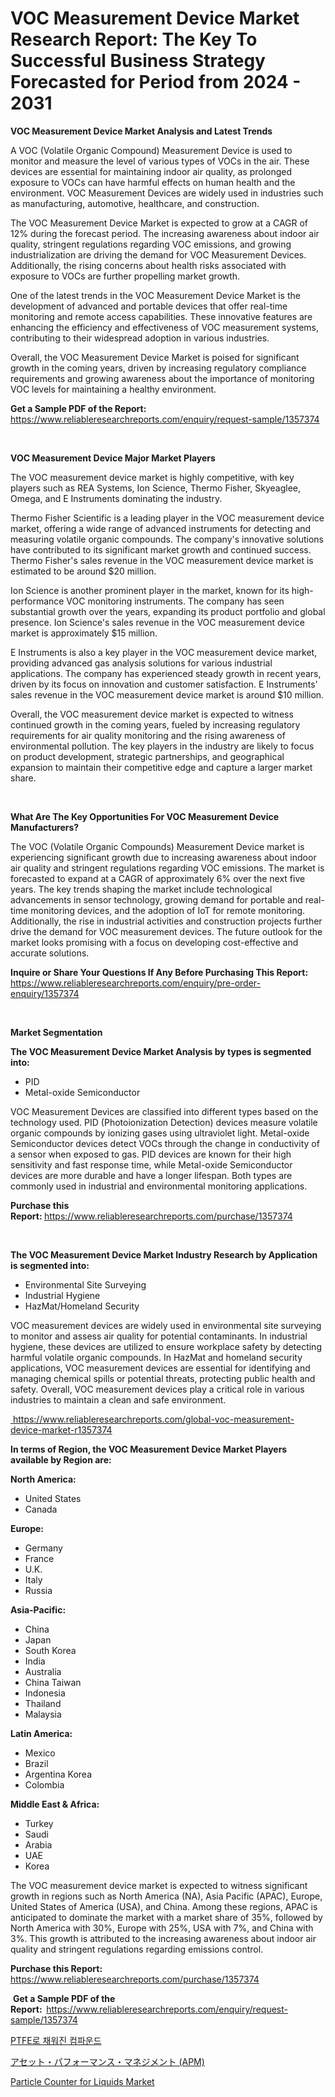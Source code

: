 <p><h1>VOC Measurement Device Market Research Report: The Key To Successful Business Strategy Forecasted for Period from 2024 - 2031</h1></p><p><strong>VOC Measurement Device Market Analysis and Latest Trends</strong></p>
<p><p>A VOC (Volatile Organic Compound) Measurement Device is used to monitor and measure the level of various types of VOCs in the air. These devices are essential for maintaining indoor air quality, as prolonged exposure to VOCs can have harmful effects on human health and the environment. VOC Measurement Devices are widely used in industries such as manufacturing, automotive, healthcare, and construction.</p><p>The VOC Measurement Device Market is expected to grow at a CAGR of 12% during the forecast period. The increasing awareness about indoor air quality, stringent regulations regarding VOC emissions, and growing industrialization are driving the demand for VOC Measurement Devices. Additionally, the rising concerns about health risks associated with exposure to VOCs are further propelling market growth.</p><p>One of the latest trends in the VOC Measurement Device Market is the development of advanced and portable devices that offer real-time monitoring and remote access capabilities. These innovative features are enhancing the efficiency and effectiveness of VOC measurement systems, contributing to their widespread adoption in various industries.</p><p>Overall, the VOC Measurement Device Market is poised for significant growth in the coming years, driven by increasing regulatory compliance requirements and growing awareness about the importance of monitoring VOC levels for maintaining a healthy environment.</p></p>
<p><strong>Get a Sample PDF of the Report:&nbsp;</strong> <a href="https://www.reliableresearchreports.com/enquiry/request-sample/1357374">https://www.reliableresearchreports.com/enquiry/request-sample/1357374</a></p>
<p>&nbsp;</p>
<p><strong>VOC Measurement Device Major Market Players</strong></p>
<p><p>The VOC measurement device market is highly competitive, with key players such as REA Systems, Ion Science, Thermo Fisher, Skyeaglee, Omega, and E Instruments dominating the industry. </p><p>Thermo Fisher Scientific is a leading player in the VOC measurement device market, offering a wide range of advanced instruments for detecting and measuring volatile organic compounds. The company's innovative solutions have contributed to its significant market growth and continued success. Thermo Fisher's sales revenue in the VOC measurement device market is estimated to be around $20 million.</p><p>Ion Science is another prominent player in the market, known for its high-performance VOC monitoring instruments. The company has seen substantial growth over the years, expanding its product portfolio and global presence. Ion Science's sales revenue in the VOC measurement device market is approximately $15 million.</p><p>E Instruments is also a key player in the VOC measurement device market, providing advanced gas analysis solutions for various industrial applications. The company has experienced steady growth in recent years, driven by its focus on innovation and customer satisfaction. E Instruments' sales revenue in the VOC measurement device market is around $10 million.</p><p>Overall, the VOC measurement device market is expected to witness continued growth in the coming years, fueled by increasing regulatory requirements for air quality monitoring and the rising awareness of environmental pollution. The key players in the industry are likely to focus on product development, strategic partnerships, and geographical expansion to maintain their competitive edge and capture a larger market share.</p></p>
<p>&nbsp;</p>
<p><strong>What Are The Key Opportunities For VOC Measurement Device Manufacturers?</strong></p>
<p><p>The VOC (Volatile Organic Compounds) Measurement Device market is experiencing significant growth due to increasing awareness about indoor air quality and stringent regulations regarding VOC emissions. The market is forecasted to expand at a CAGR of approximately 6% over the next five years. The key trends shaping the market include technological advancements in sensor technology, growing demand for portable and real-time monitoring devices, and the adoption of IoT for remote monitoring. Additionally, the rise in industrial activities and construction projects further drive the demand for VOC measurement devices. The future outlook for the market looks promising with a focus on developing cost-effective and accurate solutions.</p></p>
<p><strong>Inquire or Share Your Questions If Any Before Purchasing This Report:</strong> <a href="https://www.reliableresearchreports.com/enquiry/pre-order-enquiry/1357374">https://www.reliableresearchreports.com/enquiry/pre-order-enquiry/1357374</a></p>
<p>&nbsp;</p>
<p><strong>Market Segmentation</strong></p>
<p><strong>The VOC Measurement Device Market Analysis by types is segmented into:</strong></p>
<p><ul><li>PID</li><li>Metal-oxide Semiconductor</li></ul></p>
<p><p>VOC Measurement Devices are classified into different types based on the technology used. PID (Photoionization Detection) devices measure volatile organic compounds by ionizing gases using ultraviolet light. Metal-oxide Semiconductor devices detect VOCs through the change in conductivity of a sensor when exposed to gas. PID devices are known for their high sensitivity and fast response time, while Metal-oxide Semiconductor devices are more durable and have a longer lifespan. Both types are commonly used in industrial and environmental monitoring applications.</p></p>
<p><strong>Purchase this Report:&nbsp;</strong><a href="https://www.reliableresearchreports.com/purchase/1357374">https://www.reliableresearchreports.com/purchase/1357374</a></p>
<p>&nbsp;</p>
<p><strong>The VOC Measurement Device Market Industry Research by Application is segmented into:</strong></p>
<p><ul><li>Environmental Site Surveying</li><li>Industrial Hygiene</li><li>HazMat/Homeland Security</li></ul></p>
<p><p>VOC measurement devices are widely used in environmental site surveying to monitor and assess air quality for potential contaminants. In industrial hygiene, these devices are utilized to ensure workplace safety by detecting harmful volatile organic compounds. In HazMat and homeland security applications, VOC measurement devices are essential for identifying and managing chemical spills or potential threats, protecting public health and safety. Overall, VOC measurement devices play a critical role in various industries to maintain a clean and safe environment.</p></p>
<p><a href="https://www.reliableresearchreports.com/global-voc-measurement-device-market-r1357374">&nbsp;https://www.reliableresearchreports.com/global-voc-measurement-device-market-r1357374</a></p>
<p><strong>In terms of Region, the VOC Measurement Device Market Players available by Region are:</strong></p>
<p>
    <p> <strong> North America: </strong>
        <ul>
            <li>United States</li>
            <li>Canada</li>
        </ul>
        </p> 
    <p> <strong> Europe: </strong>
        <ul>
            <li>Germany</li>
            <li>France</li>
            <li>U.K.</li>
            <li>Italy</li>
            <li>Russia</li>
        </ul>
        </p> 
    <p> <strong> Asia-Pacific: </strong>
        <ul>
            <li>China</li>
            <li>Japan</li>
            <li>South Korea</li>
            <li>India</li>
            <li>Australia</li>
            <li>China Taiwan</li>
            <li>Indonesia</li>
            <li>Thailand</li>
            <li>Malaysia</li>
        </ul>
        </p> 
    <p> <strong> Latin America: </strong>
        <ul>
            <li>Mexico</li>
            <li>Brazil</li>
            <li>Argentina Korea</li>
            <li>Colombia</li>
        </ul>
        </p> 
    <p> <strong> Middle East & Africa: </strong>
        <ul>
            <li>Turkey</li>
            <li>Saudi</li>
            <li>Arabia</li>
            <li>UAE</li>
            <li>Korea</li>
        </ul>
    </p>
    </p>
<p><p>The VOC measurement device market is expected to witness significant growth in regions such as North America (NA), Asia Pacific (APAC), Europe, United States of America (USA), and China. Among these regions, APAC is anticipated to dominate the market with a market share of 35%, followed by North America with 30%, Europe with 25%, USA with 7%, and China with 3%. This growth is attributed to the increasing awareness about indoor air quality and stringent regulations regarding emissions control.</p></p>
<p><strong>Purchase this Report: </strong><a href="https://www.reliableresearchreports.com/purchase/1357374">https://www.reliableresearchreports.com/purchase/1357374</a></p>
<p>&nbsp;<strong>Get a Sample PDF of the Report:&nbsp;&nbsp;</strong><a href="https://www.reliableresearchreports.com/enquiry/request-sample/1357374">https://www.reliableresearchreports.com/enquiry/request-sample/1357374</a></p>
<p><strong></strong></p>
<p><p><a href="https://medium.com/@dallasrrellwg/ptfe-%EC%B6%A9%EC%A0%84-%EB%B3%B5%ED%95%A9%EC%B2%B4-%EC%8B%9C%EC%9E%A5-%EC%A0%90%EC%9C%A0%EC%9C%A8-%EB%B0%8F-%EC%8B%9C%EC%9E%A5-%EB%B6%84%EC%84%9D-%EC%84%B1%EC%9E%A5-%EB%8F%99%ED%96%A5-%EB%B0%8F-2024-2031-%EA%B8%B0%EA%B0%84-%EC%98%88%EC%B8%A1-0e84d27c29b9">PTFE로 채워진 컴파운드</a></p><p><a href="https://medium.com/@izaiahbartell/%E8%B3%87%E7%94%A3%E3%83%91%E3%83%95%E3%82%A9%E3%83%BC%E3%83%9E%E3%83%B3%E3%82%B9%E7%AE%A1%E7%90%86-apm-%E5%B8%82%E5%A0%B4%E4%BA%88%E6%B8%AC-%E5%B8%82%E5%A0%B4%E5%8B%95%E5%90%91-%E3%81%8A%E3%82%88%E3%81%B3%E5%BD%B1%E9%9F%BF%E5%88%86%E6%9E%90-2024%E5%B9%B4-2031%E5%B9%B4-9229031a16ab">アセット・パフォーマンス・マネジメント (APM)</a></p><p><a href="https://view.publitas.com/reportprime-1/global-particle-counter-for-liquids-market-size-is-expected-to-experience-a-cagr-of-10-8-through-2024-2031-according-to-industry-projections/">Particle Counter for Liquids Market</a></p></p>
